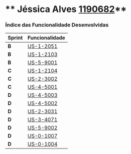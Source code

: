 ** Jéssica Alves [1190682](./)** 
===============================


### Índice das Funcionalidade Desenvolvidas ###


| Sprint | Funcionalidade     |
|--------|--------------------|
| **B**  | [US-1-2051](refinement/US-1-2051_CollaboratorSpecification) |
| **B**  | [US-1-2103](refinement/US-1-2103_BootstrapOrganization)
| **B**  | [US-5-9001](refinement/US-5-9001_Powerpoint)
| **C**  | [US-1-2104](refinement/US-1-2104_CompleteServicesBootstrap)
| **C**  | [US-2-3002](refinement/US-2-3002_ServiceSolicitation)
| **C**  | [US-4-5001](refinement/US-4-5001_AutoTaskExecutor)
| **D**  | [US-4-5003](US-4-5003_CompleteExecutor)
| **D**  | [US-4-5002](refinement/US-4-5002_ExecutorSSL)
| **D**  | [US-2-3031](US-2-3031_SerchTickets)
| **D**  | [US-3-4071](US-3-4071_DistribuitonAlgorithms) |
| **D**  | [US-5-9002](US-5-9002_Presentation) |
| **D**  | [US-0-1007](US-0-1007_ScriptExecution) |
| **D**  | [US-0-1004](US-0-1004_Grammar) |
